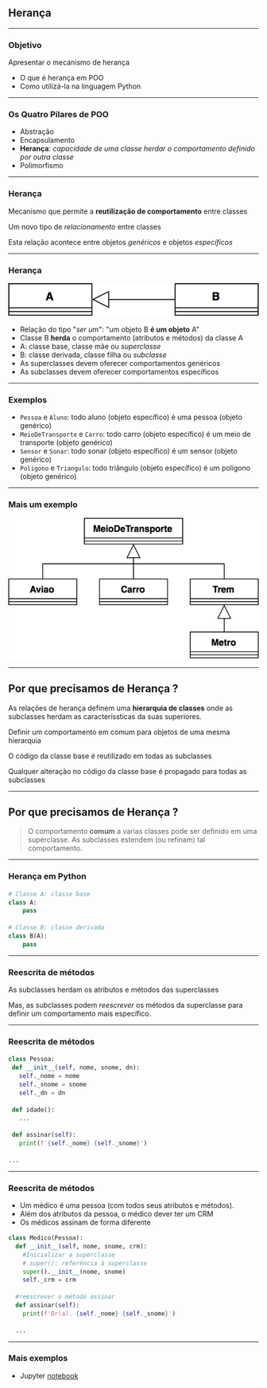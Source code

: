 ## Herança
---
### Objetivo

Apresentar o mecanismo de herança

- O que é herança em POO
- Como utilizá-la na linguagem Python
---
### Os Quatro Pilares de POO

- Abstração
- Encapsulamento
- **Herança**: _capacidade de uma classe herdar o comportamento definido por
  outra classe_
- Polimorfismo

--- 
### Herança
Mecanismo que permite a __reutilização de comportamento__ entre classes

Um novo tipo de _relacionamento_ entre classes

Esta relação acontece entre objetos _genéricos_ e objetos _específicos_ 

---
### Herança

![Herança](./heranca.png)

- Relação do tipo "_ser um_": "um objeto B __é um objeto__ A"
- Classe B __herda__ o comportamento (atributos e métodos) da classe A
- A: classe base, classe mãe ou _superclasse_
- B: classe derivada, classe filha ou _subclasse_
- As superclasses devem oferecer comportamentos genéricos
- As subclasses devem oferecer comportamentos específicos

---
### Exemplos

- ```Pessoa``` e ```Aluno```: todo aluno (objeto específico) é uma pessoa
  (objeto genérico)
- ```MeioDeTransporte``` e ```Carro```: todo carro (objeto específico) é um meio de transporte
  (objeto genérico)
- ```Sensor``` e ```Sonar```: todo sonar (objeto específico) é um sensor
  (objeto genérico)
- ```Poligono``` e ```Triangulo```: todo triângulo (objeto específico) é um polígono
  (objeto genérico)

---
### Mais um exemplo
![Transporte](./transportes.png)

---
## Por que precisamos de Herança ?

As relações de herança definem uma __hierarquia de classes__ onde as subclasses
herdam as caracteríssticas da suas superiores.

Definir um comportamento em comum para objetos de uma mesma hierarquia

O código da classe base é reutilizado em todas as subclasses

Qualquer alteração no código da classe base é propagado para todas as subclasses

---
## Por que precisamos de Herança ?

> O comportamento __comum__ a varias classes pode ser definido em uma superclasse.
> As subclasses estendem (ou refinam) tal comportamento.

---
### Herança em Python
```python
# Classe A: classe base
class A:
    pass

# Classe B: classe derivada
class B(A):
    pass
```
---
### Reescrita de métodos

As subclasses herdam os atributos e métodos das superclasses 

Mas, as subclasses podem _reescrever_ os métodos da superclasse para definir um
comportamento mais específico. 

---
### Reescrita de métodos
```python
class Pessoa:
 def __init__(self, nome, snome, dn):
   self._nome = nome
   self._snome = snome
   self._dn = dn

 def idade():
   ...

 def assinar(self):
   print(f'{self._nome} {self._snome}')

...
```
---
### Reescrita de métodos

- Um médico é uma pessoa (com todos seus atributos e métodos).
- Além dos atributos da pessoa, o médico dever ter um CRM
- Os médicos assinam de forma diferente

```python
class Medico(Pessoa):
  def __init__(self, nome, snome, crm):
    #Inicializar a superclasse
    # super(): referência à superclasse
    super().__init__(nome, snome) 
    self._crm = crm

  #reescrever o método assinar
  def assinar(self):
    print(f'Dr(a). {self._nome} {self._snome}')

  ...
```

---
### Mais exemplos
- Jupyter [notebook](09-herança.ipynb)

